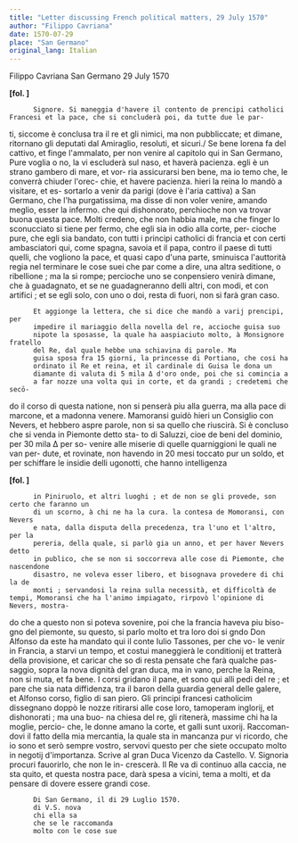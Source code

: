 ```yaml
---
title: "Letter discussing French political matters, 29 July 1570"
author: "Filippo Cavriana"
date: 1570-07-29
place: "San Germano"
original_lang: Italian
---
```


Filippo Cavriana
San Germano
29 July 1570


    
      
        
**[fol. ]**


        
          Signore. Si maneggia d'havere il contento de prencipi catholici Francesi et la pace, che si concluderà poi, da tutte due le par-
ti, siccome è conclusa tra il re et gli nimici, ma non pubbliccate; et 
          dimane, ritornano gli deputati dal Amiraglio, resoluti, et sicuri./
          Se bene lorena fa del cattivo, et finge l'ammalato, per non venire 
          al capitolo qui in San Germano, Pure voglia o no, la vi escluderà sul 
          naso, et haverà pacienza. egli è un strano gambero di mare, et vor-
ria assicurarsi ben bene, ma io temo che, le converrà chiuder l'orec-
chie, et havere pacienza. hieri la reina lo mandò a visitare, et es-
sortarlo a venir da parigi (dove è l'aria cattiva) a San Germano, 
          che l'ha purgatissima, ma disse di non voler venire, amando meglio, 
          esser la infermo. che qui dishonorato, perchioche non va trovar buona 
          questa pace. Molti credeno, che non habbia male, ma che finger lo 
          sconucciato si tiene per fermo, che egli sia in odio alla corte, per-
cioche pure, che egli sia bandato, con tutti i principi catholici di francia et con certi ambasciatori qui, come spagna, savoia et il papa, 
          contro il paese di tutti quelli, che vogliono la pace, et quasi capo 
          d'una parte, sminuisca l'auttorità regia nel terminare le cose suei che par come a dire, una altra seditione, o ribellione ; ma la si 
          rompe; percioche uno se conpensiero venirà dimane, che à guadagnato, 
          et se ne guadagneranno delli altri, con modi, et con artifici ; et se 
          egli solo, con uno o doi, resta di fuori, non si farà gran caso.
        


        
          Et aggionge la lettera, che si dice che mandò a varij prencipi, per
          impedire il mariaggio della novella del re, accioche guisa suo
          nipote la sposasse, la quale ha aaspiaciuto molto, à Monsignore fratello
          del Re, dal quale hebbe una schiavina di parole. Ma 
          guisa sposa fra 15 giorni, la princesse di Portiano, che cosi ha 
          ordinato il Re et reina, et il cardinale di Guisa le dona un 
          diamante di valuta di 5 mila Δ d'oro onde, poi che si comincia a 
          a far nozze una volta qui in corte, et da grandi ; credetemi che secō-
do il corso di questa natione, non si penserà piu alla guerra, ma 
          alla pace di marcone, et a madonna venere. Mamoransi guidò 
          hieri un Consiglio con Nevers, et hebbero aspre parole, non si sa quello 
          che riuscirà. Si è concluso che si venda in Piemonte detto sta-
to di Saluzzi, cioe de beni del dominio, per 30 mila Δ per so-
venire alle miserie di quelle quarniggioni le quali ne van per-
dute, et rovinate, non havendo in 20 mesi toccato pur un soldo, 
          et per schiffare le insidie delli ugonotti, che hanno intelligenza
        



        
**[fol. ]**


        
          in Piniruolo, et altri luoghi ; et de non se gli provede, son certo che faranno un 
          di un scorno, à chi ne ha la cura. la contesa de Momoransi, con Nevers 
          e nata, dalla disputa della precedenza, tra l'uno et l'altro, per la 
          pereria, della quale, si parlò gia un anno, et per haver Nevers detto 
          in publico, che se non si soccorreva alle cose di Piemonte, che nascendone
          disastro, ne voleva esser libero, et bisognava provedere di chi la de 
          monti ; servandosi la reina sulla necessità, et difficoltà de tempi, Momoransi che ha l'animo impiagato, rirpovò l'opinione di Nevers, mostra-
do che a questo non si poteva sovenire, poi che la francia haveva piu biso-
gno del piemonte, su questo, si parlo molto et tra loro doi si gndo 
          Don Alfonso da este ha mandato qui il conte Iulio Tassones, per che vo-
le venir in Francia, a starvi un tempo, et costui maneggierà le conditionij 
          et tratterà della provisione, et caricar che so di resta pensate che farà qualche pas-
saggio, sopra la nova dignità del gran duca, ma in vano, perche la 
          Reina, non si muta, et fa bene. I corsi gridano il pane, et sono qui 
          alli pedi del re ; et pare che sia nata diffidenza, tra il baron 
          della guardia general delle galere, et Alfonso corso, figlio di san
          piero. Gli principi francesi catholicim dissegnano doppò le nozze 
          ritirarsi alle cose loro, tamoperam inglorij, et dishonorati ; ma una buo-
na chiesa del re, gli ritenerà, massime chi ha la moglie, percio-
che, le donne amano la corte, et galli sunt uxorij. Raccoman-
dovi il fatto della mia mercantia, la quale sta in mancanza pur 
          vi ricordo, che io sono et serò sempre vostro, servovi questo per
          che siete occupato molto in negotij d'importanza. Scrive al gran 
          Duca Vicenzo da Castello. V. Signoria procuri fauorirlo, che non le in-
crescerà. Il Re va di continuo alla caccia, ne sta quito, et
          questa nostra pace, darà spesa a vicini, tema a molti, et da pensare 
          di dovere essere grandi cose.
        


        
          Di San Germano, il di 29 Luglio 1570.
          di V.S. nova
          chi ella sa
          che se le raccomanda
          molto con le cose sue
        


      
    
  